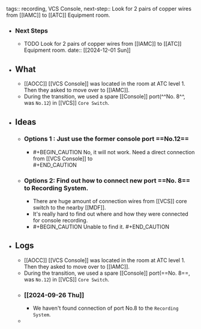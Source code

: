 tags:: recording, VCS Console,
next-step:: Look for 2 pairs of copper wires from [[IAMC]] to [[ATC]] Equipment room.

- ### Next Steps
	- TODO Look for 2 pairs of copper wires from [[IAMC]] to [[ATC]] Equipment room.
	  date:: [[2024-12-01 Sun]]
- ## What
	- [[AOCC]] [[VCS Console]] was located in the room at ATC level 1. Then they asked to move over to [[IAMC]].
	- During the transition, we used a spare [[Console]] port(^^No. 8^^, was `No.12`) in [[VCS]] `Core Switch`.
- ## Ideas
	- ### Options 1 : Just use the former console port ==No.12==
		- #+BEGIN_CAUTION
		  No, it will not work. Need a direct connection from [[VCS Console]] to  
		  #+END_CAUTION
	- ### Options 2: Find out how to connect new port ==No. 8== to Recording System.
		- There are huge amount of connection wires from [[VCS]] core switch to the nearby [[MDF]].
		- It's really hard to find out where and how they were connected for console recording.
		- #+BEGIN_CAUTION
		  Unable to find it.
		  #+END_CAUTION
- ## Logs
	- [[AOCC]] [[VCS Console]] was located in the room at ATC level 1. Then they asked to move over to [[IAMC]].
	- During the transition, we used a spare [[Console]] port(==No. 8==, was `No.12`) in [[VCS]] `Core Switch`.
	- ### [[2024-09-26 Thu]]
		- We haven't found connection of port No.8 to the  `Recording System`.
	-